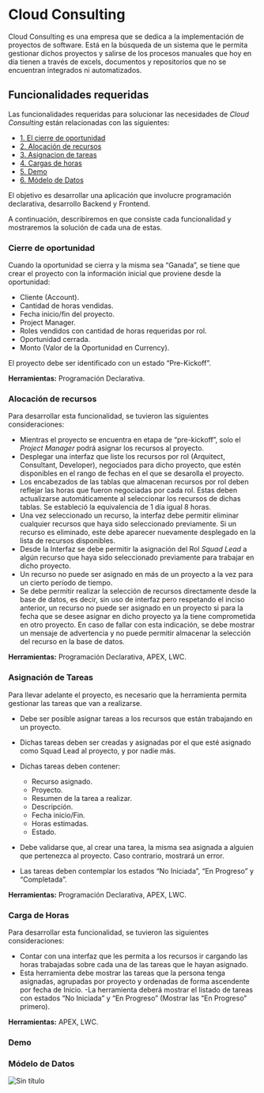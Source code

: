 # Cloud Consulting

Cloud Consulting es una empresa que se dedica a la implementación de proyectos de software.  Está en la búsqueda de un sistema que le permita gestionar dichos proyectos y salirse de los procesos manuales que hoy en día tienen a través de excels, documentos y repositorios que no se encuentran integrados ni automatizados.

## Funcionalidades requeridas
Las funcionalidades requeridas para solucionar las necesidades de _Cloud Consulting_ están relacionadas con las siguientes:

- [1. El cierre de oportunidad](#item1)
- [2. Alocación de recursos](#item2)
- [3. Asignacion de tareas](#item3)
- [4. Cargas de horas](#item4)
- [5. Demo](#item5)
- [6. Módelo de Datos](#item6)


El objetivo es desarrollar una aplicación que involucre programación declarativa, desarrollo Backend y Frontend.

A continuación, describiremos en que consiste cada funcionalidad y mostraremos la solución de cada una de estas.

<a name="item1"></a>
### Cierre de oportunidad
Cuando la oportunidad se cierra y la misma sea “Ganada”, se tiene que crear el proyecto con la información inicial que proviene desde la oportunidad:

- Cliente (Account).
- Cantidad de horas vendidas.
- Fecha inicio/fin del proyecto.
- Project Manager.
- Roles vendidos con cantidad de horas requeridas por rol.
- Oportunidad cerrada.
- Monto (Valor de la Oportunidad en Currency).

 El proyecto debe ser identificado con un estado “Pre-Kickoff”.
 
 **Herramientas:** Programación Declarativa.

<a name="item2"></a>
###  Alocación de recursos
 
 Para desarrollar esta funcionalidad, se tuvieron las siguientes consideraciones:
 
 - Mientras el proyecto se encuentra en etapa de “pre-kickoff”, solo el _Project Manager_ podrá asignar los recursos al proyecto.
 - Desplegar una interfaz que liste los recursos por rol (Arquitect, Consultant, Developer), negociados para dicho proyecto, que estén disponibles en el rango de fechas en el que se desarolla el proyecto.
 - Los encabezados de las tablas que almacenan recursos por rol deben reflejar las horas que fueron negociadas por cada rol. Estas deben actualizarse automáticamente al seleccionar los recursos de dichas tablas. Se estableció la equivalencia de 1 día igual 8 horas.
- Una vez seleccionado un recurso, la interfaz debe permitir eliminar cualquier recursos que haya sido seleccionado previamente. Si un recurso es eliminado, este debe aparecer nuevamente desplegado en la lista de recursos disponibles.
- Desde la Interfaz se debe permitir la asignación del Rol _Squad Lead_ a algún recurso que haya sido seleccionado previamente para trabajar en dicho proyecto.
- Un recurso no puede ser asignado en más de un proyecto a la vez para un cierto período de tiempo.
- Se debe permitir realizar la selección de recursos directamente desde la base de datos, es decir, sin uso de interfaz pero respetando el inciso anterior, un recurso no puede ser asignado en un proyecto si para la fecha que se desee asignar en dicho proyecto ya la tiene comprometida en otro proyecto. En caso de fallar con esta indicación, se debe mostrar un mensaje de advertencia y no puede permitir almacenar la selección del recurso en la base de datos.

**Herramientas:** Programación Declarativa, APEX, LWC.

<a name="item3"></a>
### Asignación de Tareas

Para llevar adelante el proyecto, es necesario que la herramienta permita gestionar las tareas que van a realizarse.

- Debe ser posible asignar tareas a los recursos que están trabajando en un proyecto.
- Dichas tareas deben ser creadas y asignadas por el que esté asignado como Squad Lead al proyecto, y por nadie más.
- Dichas tareas deben contener:

  - Recurso asignado.
  - Proyecto.
  - Resumen de la tarea a realizar.
  - Descripción.
  - Fecha inicio/Fin.
  - Horas estimadas.
  - Estado.

- Debe validarse que, al crear una tarea, la misma sea asignada a alguien que pertenezca al proyecto. Caso contrario, mostrará un error.
- Las tareas deben contemplar los estados “No Iniciada”, “En Progreso” y “Completada”.

**Herramientas:** Programación Declarativa, APEX, LWC.

<a name="item4"></a>
### Carga de Horas
Para desarrollar esta funcionalidad, se tuvieron las siguientes consideraciones:

- Contar con una interfaz que les permita a los recursos ir cargando las horas trabajadas sobre cada una de las tareas que le hayan asignado.
- Esta herramienta debe mostrar las tareas que la persona tenga asignadas, agrupadas por proyecto y ordenadas de forma ascendente por fecha de Inicio.
-La herramienta deberá mostrar el listado de tareas con estados “No Iniciada” y “En Progreso” (Mostrar las “En Progreso” primero).

**Herramientas:** APEX, LWC.
<a name="item5"></a>
### Demo
<a name="item6"></a>
### Módelo de Datos
![Sin título](https://github.com/Hilicarolina/Cloud-Consulting-Project/assets/14808063/2faf27d9-554c-4c82-9006-171bd67d8b88)



